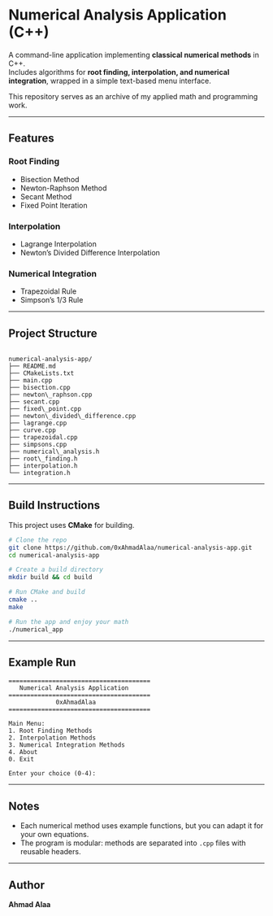 # Numerical Analysis Application (C++)

A command-line application implementing **classical numerical methods** in C++.  
Includes algorithms for **root finding, interpolation, and numerical integration**, wrapped in a simple text-based menu interface.

This repository serves as an archive of my applied math and programming work.

---

##  Features

### Root Finding
- Bisection Method  
- Newton-Raphson Method  
- Secant Method  
- Fixed Point Iteration  

### Interpolation
- Lagrange Interpolation  
- Newton’s Divided Difference Interpolation  

### Numerical Integration
- Trapezoidal Rule  
- Simpson’s 1/3 Rule  

---

##  Project Structure
```

numerical-analysis-app/
├── README.md
├── CMakeLists.txt
├── main.cpp
├── bisection.cpp
├── newton\_raphson.cpp
├── secant.cpp
├── fixed\_point.cpp
├── newton\_divided\_difference.cpp
├── lagrange.cpp
├── curve.cpp
├── trapezoidal.cpp
├── simpsons.cpp
├── numerical\_analysis.h
├── root\_finding.h
├── interpolation.h
└── integration.h

````

---

##  Build Instructions

This project uses **CMake** for building.

```bash
# Clone the repo
git clone https://github.com/0xAhmadAlaa/numerical-analysis-app.git
cd numerical-analysis-app

# Create a build directory
mkdir build && cd build

# Run CMake and build
cmake ..
make

# Run the app and enjoy your math
./numerical_app
````

---

##  Example Run

```
=======================================
   Numerical Analysis Application
=======================================
             0xAhmadAlaa
=======================================

Main Menu:
1. Root Finding Methods
2. Interpolation Methods
3. Numerical Integration Methods
4. About
0. Exit

Enter your choice (0-4):

```

---

##  Notes

* Each numerical method uses example functions, but you can adapt it for your own equations.
* The program is modular: methods are separated into `.cpp` files with reusable headers.

---

##  Author


**Ahmad Alaa**

```
